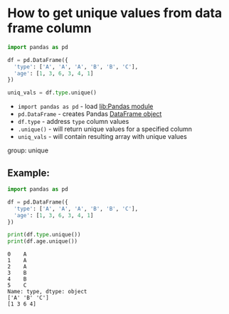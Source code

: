 # How to get unique values from data frame column

```python
import pandas as pd

df = pd.DataFrame({
  'type': ['A', 'A', 'A', 'B', 'B', 'C'],
  'age': [1, 3, 6, 3, 4, 1]
})

uniq_vals = df.type.unique()
```

- `import pandas as pd` - load [lib:Pandas module](/python-pandas/how-to-install-pandas)
- `pd.DataFrame` - creates Pandas [DataFrame object](https://pandas.pydata.org/docs/reference/api/pandas.DataFrame.html)
- `df.type` - address `type` column values
- `.unique()` - will return unique values for a specified column
- `uniq_vals` - will contain resulting array with unique values

group: unique

## Example: 
```python
import pandas as pd

df = pd.DataFrame({
  'type': ['A', 'A', 'A', 'B', 'B', 'C'],
  'age': [1, 3, 6, 3, 4, 1]
})

print(df.type.unique())
print(df.age.unique())
```
```
0    A
1    A
2    A
3    B
4    B
5    C
Name: type, dtype: object
['A' 'B' 'C']
[1 3 6 4]

```

